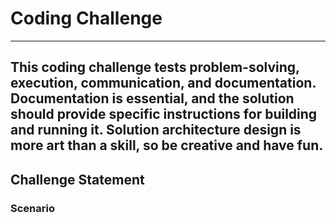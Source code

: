 # Coding Challenge
---
This coding challenge tests problem-solving, execution, communication, and documentation. Documentation is essential, and the solution should provide specific instructions for building and running it. 
Solution architecture design is more art than a skill, so be creative and have fun.
---
## Challenge Statement
### Scenario
